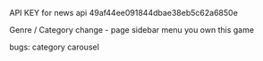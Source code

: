 API KEY for news api
49af44ee091844dbae38eb5c62a6850e

Genre / Category change - page
sidebar menu
you own this game

bugs: category carousel
